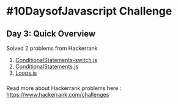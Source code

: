 # #10DaysofJavascript Challenge
## Day 3: Quick Overview
Solved 2 problems from Hackerrank  
1. [ConditionalStatements-switch.js](https://github.com/divyatejakotteti/100DaysOfCode/blob/master/Day%203/ConditionalStatements-switch.js)
2. [ConditionalStatements.js](https://github.com/divyatejakotteti/100DaysOfCode/blob/master/Day%203/ConditionalStatements.js)
3. [Loops.js](https://github.com/divyatejakotteti/100DaysOfCode/blob/master/Day%203/Loops.js)
### 
Read more about Hackerrank problems here : https://www.hackerrank.com/challenges